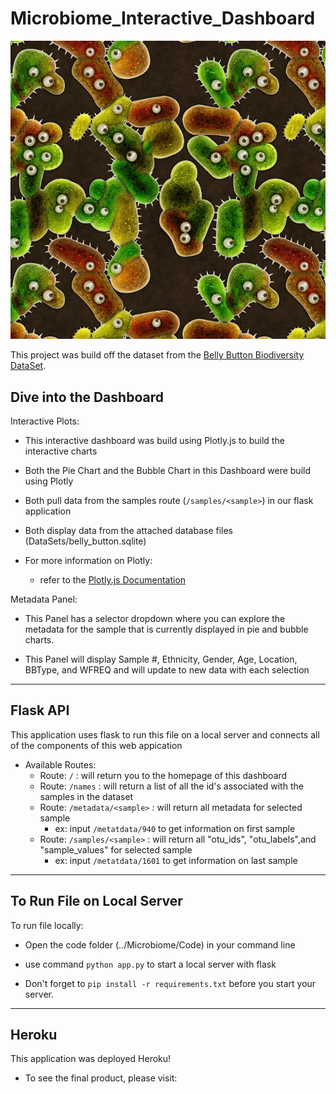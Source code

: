 # Microbiome_Interactive_Dashboard

![Bacteria by filterforge.com](Images/bacteria_by_filterforgedotcom.jpg)

This project was build off the dataset from the [Belly Button Biodiversity DataSet](http://robdunnlab.com/projects/belly-button-biodiversity/).

## Dive into the Dashboard

Interactive Plots:

* This interactive dashboard was build using Plotly.js to build the interactive charts

* Both the Pie Chart and the Bubble Chart in this Dashboard were build using Plotly

* Both pull data from the samples route (`/samples/<sample>`) in our flask application

* Both display data from the attached database files (DataSets/belly_button.sqlite)

* For more information on Plotly:
    * refer to the [Plotly.js Documentation](https://plot.ly/javascript/)


Metadata Panel:

* This Panel has a selector dropdown where you can explore the metadata for the sample that is currently displayed in pie and bubble charts. 

* This Panel will display Sample #, Ethnicity, Gender, Age, Location, BBType, and WFREQ and will update to new data with each selection

- - -

## Flask API

This application uses flask to run this file on a local server and connects all of the components of this web appication

* Available Routes:
    * Route: `/` : will return you to the homepage of this dashboard
    * Route: `/names` : will return a list of all the id's associated with the samples in the dataset
    * Route: `/metadata/<sample>` : will return all metadata for selected sample
        * ex: input `/metatdata/940` to get information on first sample
    * Route: `/samples/<sample>` : will return all "otu_ids", "otu_labels",and "sample_values" for selected sample
        * ex: input `/metatdata/1601` to get information on last sample

- - - 

## To Run File on Local Server

To run file locally: 

* Open the code folder (../Microbiome/Code) in your command line

* use command `python app.py` to start a local server with flask

* Don't forget to `pip install -r requirements.txt` before you start your server.

- - -

## Heroku

This application was deployed Heroku!

* To see the final product, please visit: 
